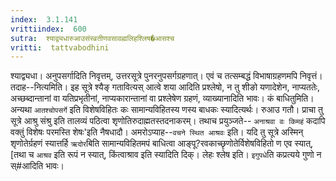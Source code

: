```yaml
---
index:  3.1.141
vrittiindex:  600
sutra:  श्याद्व्यधारुआउसंस्व्रतीणवसावह्मलिहश्लिष�आसश्च
vritti:  tattvabodhini 
---
```


श्याद्व्यधा। अनुपसर्गादिति निवृत्तम्, उत्तरसूत्रे पुनरनुपसर्गग्रहणात्। एवं च तत्सम्बद्धं विभाषाग्रहणमपि निवृत्तं।तदाह--नित्यमिति। इह सूत्रे श्यैङ् गतावित्यस् आत्वे शया आदिति प्रश्लेषो, न तु शीङो यणादेशेन, नाप्यततेः, अच्छब्दान्तानां वा यतिप्रभृतीनां, नाप्यकारान्तानां वा प्रश्लेषेण ग्रहणं, व्याख्यानादिति भावः। कं बाधितुमिति। अन्यथा `आतश्चोपसर्गे` इति विशेषविहितः कः सामान्यविहितस्य णस्य बाधकः स्यादित्यर्थः। रुआउ गतौ। प्राचा तु सूत्रे आश्रु संश्रु इति तालव्यं पठित्वा शृणोतिरुदाह्मतस्तदनाकरम्। तथाच प्रयुञ्जते-- `अनाश्रवा वः किमहं` कदापि वक्तुं विशेषः परमस्ति शेषः'इति नैषधादौ। अमरोऽप्याह--`वचने स्थित आश्रवः` इति। यदि तु सूत्रे अस्मिन् शृणोतेर्ग्रहणं स्यात्तर्हि `ऋदोर`बिति सामान्यविहितमपं बाधित्वा आङ्पू?रवकाच्छृणोतेर्विशेषविहितो ण एव स्यात्, [तथा च `आश्रव` इति रूपं न स्यात्, किंत्वाश्राव इति स्यादिति दिक्। लेहः श्लेष इति। `इगुपधे`ति कप्रत्यये गुणो न स्#आदिति भावः। 

